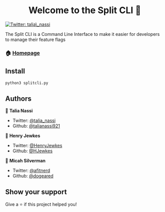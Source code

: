 <h1 align="center">Welcome to the Split CLI 👋</h1>
<p>
  <a href="https://twitter.com/talia\_nassi" target="_blank">
    <img alt="Twitter: talia\_nassi" src="https://img.shields.io/twitter/follow/talia\_nassi.svg?style=social" />
  </a>
</p>

The Split CLI is a Command Line Interface to make it easier for developers to manage their feature flags

### 🏠 [Homepage](www.split.io)

## Install

```sh
python3 splitcli.py
```

## Authors

👤 **Talia Nassi**

* Twitter: [@talia\_nassi](https://twitter.com/talia\_nassi)
* Github: [@talianassi921](https://github.com/talianassi921)

👤 **Henry Jewkes**

* Twitter: [@HenryJewkes](https://twitter.com/HenryJewkes)
* Github: [@HJewkes](https://github.com/HJewkes)

👤 **Micah Silverman**

* Twitter: [@afitnerd](https://twitter.com/afitnerd)
* Github: [@dogeared](https://github.com/dogeared)



## Show your support

Give a ⭐️ if this project helped you!